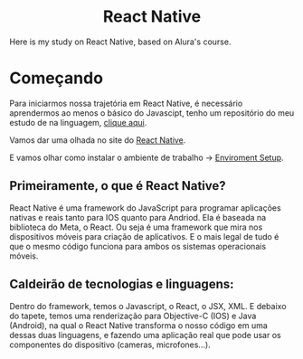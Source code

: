 <h1 align="center">React Native</h1> 
Here is my study on React Native, based on Alura's course.

<h1>Começando</h1>
<p>Para iniciarmos nossa trajetória em React Native, é necessário aprendermos ao menos o básico do Javascipt, tenho um repositório do meu estudo de na linguagem, <a href="https://github.com/gotomarcelo/aprendendo-js/blob/master/README.md" target="_blank">clique aqui</a>.</p>

<p>Vamos dar uma olhada no site do <a href="https://reactnative.dev" target="_blank">React Native</a>.</p>
<p>E vamos olhar como instalar o ambiente de trabalho -> <a href="https://reactnative.dev" target="_blank">Enviroment Setup</a>.</p>

<h2>Primeiramente, o que é React Native?</h2>
<p>React Native é uma framework do JavaScript para programar aplicações nativas e reais tanto para IOS quanto para Andriod. Ela é baseada na biblioteca do Meta, o React. Ou seja é uma framework que mira nos dispositivos móveis para criação de aplicativos. E o mais legal de tudo é que o mesmo código funciona para ambos os sistemas operacionais móveis.</p>

<h2>Caldeirão de tecnologias e linguagens:</h2>
<p>Dentro do framework, temos o Javascript, o React, o JSX, XML. E debaixo do tapete, temos uma renderização para Objective-C (IOS) e Java (Android), na qual o React Native transforma o nosso código em uma dessas duas linguagens, e fazendo uma aplicação real que pode usar os componentes do dispositivo (cameras, microfones...).</p>

